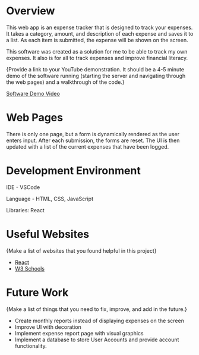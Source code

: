 # Overview

This web app is an expense tracker that is designed to track your expenses. It takes a category, amount, and description of each expense and saves it to a list. As each item is submitted, the expense will be shown on the screen.

This software was created as a solution for me to be able to track my own expenses. It also is for all to track expenses and improve financial literacy.

{Provide a link to your YouTube demonstration.  It should be a 4-5 minute demo of the software running (starting the server and navigating through the web pages) and a walkthrough of the code.}

[Software Demo Video](https://youtu.be/JEFNWtJRm1M?si=7E6cVIfbUACA2vaT)

# Web Pages

There is only one page, but a form is dynamically rendered as the user enters input. After each submission, the forms are reset. The UI is then updated with a list of the current expenses that have been logged.

# Development Environment

IDE - VSCode

Language - HTML, CSS, JavaScript

Libraries: React

# Useful Websites

{Make a list of websites that you found helpful in this project}
* [React](https://react.dev/)
* [W3 Schools](https://www.w3schools.com/js/)

# Future Work

{Make a list of things that you need to fix, improve, and add in the future.}
* Create monthly reports instead of displaying expenses on the screen
* Improve UI with decoration
* Implement expense report page with visual graphics
* Implement a database to store User Accounts and provide account functionality.
